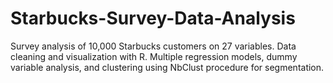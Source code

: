 # Starbucks-Survey-Data-Analysis
Survey analysis of 10,000 Starbucks customers on 27 variables. Data cleaning and visualization with R. Multiple regression models, dummy variable analysis, and clustering using NbClust procedure for segmentation.
